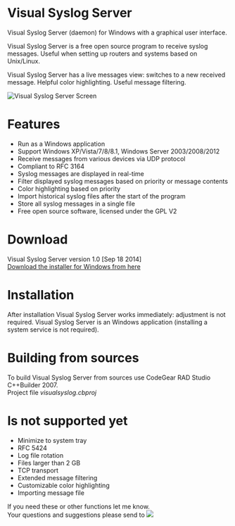 Visual Syslog Server
===
Visual Syslog Server (daemon) for Windows with a graphical user interface.

Visual Syslog Server is a free open source program to receive syslog messages. Useful when setting up routers and systems based on Unix/Linux.

Visual Syslog Server has a live messages view: switches to a new received message. Helpful color highlighting. Useful message filtering.

![Visual Syslog Server Screen](https://github.com/MaxBelkov/visualsyslog/blob/master/screens/screen1.png?raw=true)

Features
===
* Run as a Windows application
* Support Windows XP/Vista/7/8/8.1, Windows Server 2003/2008/2012
* Receive messages from various devices via UDP protocol
* Compliant to RFC 3164
* Syslog messages are displayed in real-time
* Filter displayed syslog messages based on priority or message contents
* Сolor highlighting based on priority
* Import historical syslog files after the start of the program
* Store all syslog messages in a single file
* Free open source software, licensed under the GPL V2

Download
===
Visual Syslog Server version 1.0 \[Sep 18 2014\]  
[Download the installer for Windows from here](https://github.com/MaxBelkov/visualsyslog/blob/master/Output/visualsyslog_setup.exe?raw=true)  

Installation
===
After installation Visual Syslog Server works immediately: adjustment is not required.
Visual Syslog Server is an Windows application (installing a system service is not required).

Building from sources
===
To build Visual Syslog Server from sources use CodeGear RAD Studio C++Builder 2007.  
Project file _visualsyslog.cbproj_

Is not supported yet
===
* Minimize to system tray
* RFC 5424
* Log file rotation
* Files larger than 2 GB
* TCP transport
* Extended message filtering
* Customizable color highlighting
* Importing message file

If you need these or other functions let me know.  
Your questions and suggestions please send to ![ ](https://github.com/MaxBelkov/visualsyslog/blob/master/screens/m.png?raw=true)
